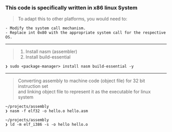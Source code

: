 ### This code is specifically written in x86 linux System

> To adapt this to other platforms, you would need to:
```
- Modify the system call mechanism.
- Replace int 0x80 with the appropriate system call for the respective OS.
````
---

> 1. Install nasm (assembler)
> 2. Install build-essential

```
❯ sudo <package-manager> install nasm build-essential -y
```
---

> Converting assembly to machine code (object file) for 32 bit instruction set<br>
> and linking object file to represent it as the executable for linux system
```
~/projects/assembly 
❯ nasm -f elf32 -o hello.o hello.asm        

~/projects/assembly 
❯ ld -m elf_i386 -s -o hello hello.o
```

